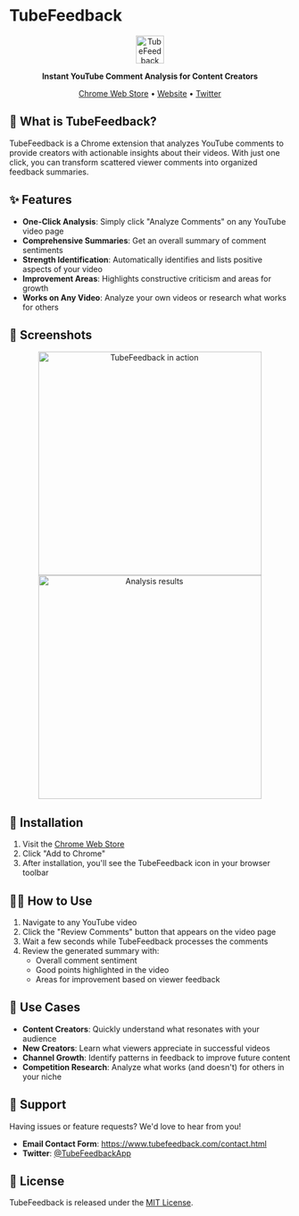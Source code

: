 # TubeFeedback

<p align="center">
  <img src="https://www.tubefeedback.com/assets/images/logo_50.png" alt="TubeFeedback Logo" width="50"/>
</p>

<p align="center">
  <b>Instant YouTube Comment Analysis for Content Creators</b>
</p>

<p align="center">
  <a href="https://chromewebstore.google.com/detail/tubefeedback/hadpnofmnilindomppkndmlnjikpceie">Chrome Web Store</a> •
  <a href="https://www.tubefeedback.com">Website</a> •
  <a href="https://x.com/TubeFeedbackApp">Twitter</a>
</p>

## 🎯 What is TubeFeedback?

TubeFeedback is a Chrome extension that analyzes YouTube comments to provide creators with actionable insights about their videos. With just one click, you can transform scattered viewer comments into organized feedback summaries.

## ✨ Features

- **One-Click Analysis**: Simply click "Analyze Comments" on any YouTube video page
- **Comprehensive Summaries**: Get an overall summary of comment sentiments
- **Strength Identification**: Automatically identifies and lists positive aspects of your video
- **Improvement Areas**: Highlights constructive criticism and areas for growth
- **Works on Any Video**: Analyze your own videos or research what works for others

## 📸 Screenshots

<p align="center">
  <img src="https://www.tubefeedback.com/assets/images/1a.png" width="400" alt="TubeFeedback in action"/>
  <img src="https://www.tubefeedback.com/assets/images/2a.png" width="400" alt="Analysis results"/>
</p>

## 🔧 Installation

1. Visit the [Chrome Web Store](https://chromewebstore.google.com/detail/tubefeedback/hadpnofmnilindomppkndmlnjikpceie)
2. Click "Add to Chrome"
3. After installation, you'll see the TubeFeedback icon in your browser toolbar

## 👨‍💻 How to Use

1. Navigate to any YouTube video
2. Click the "Review Comments" button that appears on the video page
3. Wait a few seconds while TubeFeedback processes the comments
4. Review the generated summary with:
   - Overall comment sentiment
   - Good points highlighted in the video
   - Areas for improvement based on viewer feedback

## 🚀 Use Cases

- **Content Creators**: Quickly understand what resonates with your audience
- **New Creators**: Learn what viewers appreciate in successful videos
- **Channel Growth**: Identify patterns in feedback to improve future content
- **Competition Research**: Analyze what works (and doesn't) for others in your niche

## 💬 Support

Having issues or feature requests? We'd love to hear from you!

- **Email Contact Form**: https://www.tubefeedback.com/contact.html
- **Twitter**: [@TubeFeedbackApp](https://x.com/TubeFeedbackApp)

## 📄 License

TubeFeedback is released under the [MIT License](LICENSE).
